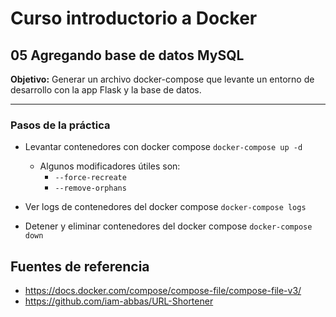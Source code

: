 # Curso introductorio a Docker

## 05 Agregando base de datos MySQL

**Objetivo:** Generar un archivo docker-compose que levante un entorno de desarrollo con la app Flask y la base de datos.

---

### Pasos de la práctica

- Levantar contenedores con docker compose
  `docker-compose up -d`
    - Algunos modificadores útiles son:
      - `--force-recreate`
      - `--remove-orphans`

- Ver logs de contenedores del docker compose
  `docker-compose logs`

- Detener y eliminar contenedores del docker compose
  `docker-compose down`

## Fuentes de referencia

- https://docs.docker.com/compose/compose-file/compose-file-v3/
- https://github.com/iam-abbas/URL-Shortener